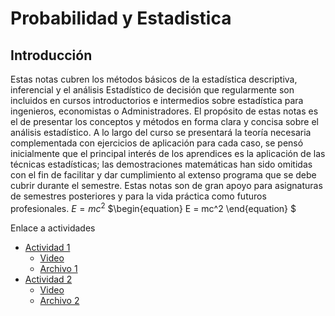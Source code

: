 # Probabilidad y Estadistica

## Introducción
Estas notas cubren los métodos básicos de la estadística descriptiva, inferencial y el análisis Estadístico de decisión que regularmente son incluidos en cursos introductorios e intermedios sobre estadística para ingenieros, economistas o Administradores. El propósito de estas notas es el de presentar los conceptos y métodos en forma clara y concisa sobre el análisis estadístico. A lo largo del curso se presentará la teoría necesaria complementada con ejercicios de aplicación para cada caso, se pensó inicialmente que el principal interés de los aprendices es la aplicación de las técnicas estadísticas; las demostraciones matemáticas han sido omitidas con el fin de facilitar y dar cumplimiento al extenso programa que se debe cubrir durante el semestre. Estas notas son de gran apoyo para asignaturas de semestres posteriores y para la vida práctica como futuros profesionales. $E=mc^2$
$\begin{equation} E = mc^2 \end{equation} $


Enlace a actividades
* [Actividad 1](https://prye.readthedocs.io/es/latest/Capitulo_1/005_guia_1.html)
  * [Video](https://www.youtube.com/watch?v=1-NxScaAtjE)
  * [Archivo 1](https://prye.readthedocs.io/es/latest/Capitulo_1/005_guia_1.html)
* [Actividad 2](https://prye.readthedocs.io/es/latest/Capitulo_1/005_guia_1.html)
  * [Video](https://www.youtube.com/watch?v=1-NxScaAtjE)
  * [Archivo 2](https://prye.readthedocs.io/es/latest/Capitulo_1/005_guia_1.html)
